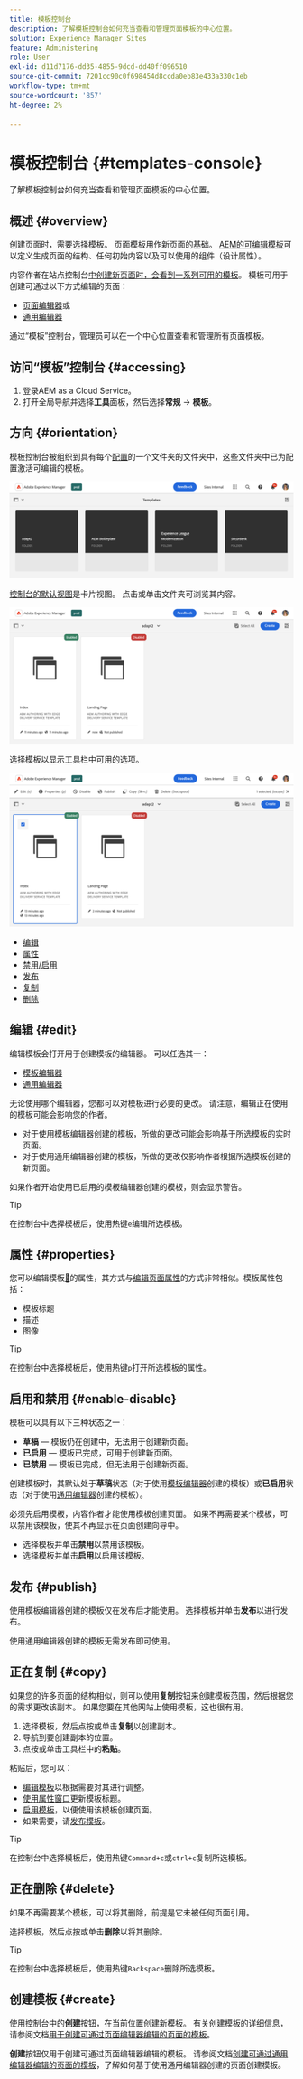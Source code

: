```yaml
---
title: 模板控制台
description: 了解模板控制台如何充当查看和管理页面模板的中心位置。
solution: Experience Manager Sites
feature: Administering
role: User
exl-id: d11d7176-dd35-4855-9dcd-dd40ff096510
source-git-commit: 7201cc90c0f698454d8ccda0eb83e433a330c1eb
workflow-type: tm+mt
source-wordcount: '857'
ht-degree: 2%

---
```


# 模板控制台 {#templates-console}

了解模板控制台如何充当查看和管理页面模板的中心位置。

## 概述 {#overview}

创建页面时，需要选择模板。 页面模板用作新页面的基础。 [AEM的可编辑模板](/help/implementing/developing/components/templates.md)可以定义生成页面的结构、任何初始内容以及可以使用的组件（设计属性）。

内容作者在站点控制台[中创建新页面时，会看到一系列可用的模板](/help/sites-cloud/authoring/sites-console/creating-pages.md)。 模板可用于创建可通过以下方式编辑的页面：

* [页面编辑器](/help/sites-cloud/authoring/page-editor/templates.md)或
* [通用编辑器](/help/sites-cloud/authoring/universal-editor/templates.md)

通过“模板”控制台，管理员可以在一个中心位置查看和管理所有页面模板。

## 访问“模板”控制台 {#accessing}

1. 登录AEM as a Cloud Service。
1. 打开全局导航并选择&#x200B;**工具**&#x200B;面板，然后选择&#x200B;**常规** -> **模板**。

## 方向 {#orientation}

模板控制台被组织到具有每个[配置](/help/implementing/developing/introduction/configurations.md)的一个文件夹的文件夹中，这些文件夹中已为配置激活可编辑的模板。

![模板控制台](assets/templates-console/templates-console.png)

[控制台的默认视图](/help/sites-cloud/authoring/quick-start.md)是卡片视图。 点击或单击文件夹可浏览其内容。

![模板控制台中模板文件夹的内容](assets/templates-console/templates-console-templates.png)

选择模板以显示工具栏中可用的选项。

![模板控制台工具栏](assets/templates-console/templates-console-toolbar.png)

* [编辑](#edit-edit)
* [属性](#properties)
* [禁用/启用](#enable-disable)
* [发布](#publish)
* [复制](#copy)
* [删除](#delete)

## 编辑 {#edit}

编辑模板会打开用于创建模板的编辑器。 可以任选其一：

* [模板编辑器](/help/sites-cloud/authoring/page-editor/templates.md)
* [通用编辑器](/help/sites-cloud/authoring/universal-editor/templates.md)

无论使用哪个编辑器，您都可以对模板进行必要的更改。 请注意，编辑正在使用的模板可能会影响您的作者。

* 对于使用模板编辑器创建的模板，所做的更改可能会影响基于所选模板的实时页面。
* 对于使用通用编辑器创建的模板，所做的更改仅影响作者根据所选模板创建的新页面。

如果作者开始使用已启用的模板编辑器创建的模板，则会显示警告。

>[!TIP]
>
>在控制台中选择模板后，使用热键`e`编辑所选模板。

## 属性 {#properties}

您可以编辑模板[&#128279;](/help/sites-cloud/authoring/page-editor/templates.md)的属性，其方式与[编辑页面属性](/help/sites-cloud/authoring/sites-console/page-properties.md)的方式非常相似。模板属性包括：

* 模板标题
* 描述
* 图像

>[!TIP]
>
>在控制台中选择模板后，使用热键`p`打开所选模板的属性。

## 启用和禁用 {#enable-disable}

模板可以具有以下三种状态之一：

* **草稿** — 模板仍在创建中，无法用于创建新页面。
* **已启用** — 模板已完成，可用于创建新页面。
* **已禁用** — 模板已完成，但无法用于创建新页面。

创建模板时，其默认处于&#x200B;**草稿**&#x200B;状态（对于使用[模板编辑器](/help/sites-cloud/authoring/page-editor/templates.md)创建的模板）或&#x200B;**已启用**&#x200B;状态（对于使用[通用编辑器](/help/sites-cloud/authoring/universal-editor/templates.md)创建的模板）。

必须先启用模板，内容作者才能使用模板创建页面。 如果不再需要某个模板，可以禁用该模板，使其不再显示在页面创建向导中。

* 选择模板并单击&#x200B;**禁用**&#x200B;以禁用该模板。
* 选择模板并单击&#x200B;**启用**&#x200B;以启用该模板。

## 发布 {#publish}

使用模板编辑器创建的模板仅在发布后才能使用。 选择模板并单击&#x200B;**发布**&#x200B;以进行发布。

使用通用编辑器创建的模板无需发布即可使用。

## 正在复制 {#copy}

如果您的许多页面的结构相似，则可以使用&#x200B;**复制**&#x200B;按钮来创建模板范围，然后根据您的需求更改该副本。 如果您要在其他网站上使用模板，这也很有用。

1. 选择模板，然后点按或单击&#x200B;**复制**&#x200B;以创建副本。
1. 导航到要创建副本的位置。
1. 点按或单击工具栏中的&#x200B;**粘贴**。

粘贴后，您可以：

* [编辑模板](#edit)以根据需要对其进行调整。
* [使用属性窗口](#properties)更新模板标题。
* [启用模板](#enable-disable)，以便使用该模板创建页面。
* 如果需要，请[发布模板](#publish)。

>[!TIP]
>
>在控制台中选择模板后，使用热键`Command+c`或`ctrl+c`复制所选模板。

## 正在删除 {#delete}

如果不再需要某个模板，可以将其删除，前提是它未被任何页面引用。

选择模板，然后点按或单击&#x200B;**删除**&#x200B;以将其删除。

>[!TIP]
>
>在控制台中选择模板后，使用热键`Backspace`删除所选模板。

## 创建模板 {#create}

使用控制台中的&#x200B;**创建**&#x200B;按钮，在当前位置创建新模板。 有关创建模板的详细信息，请参阅文档[用于创建可通过页面编辑器编辑的页面的模板](/help/sites-cloud/authoring/page-editor/templates.md)。

**创建**&#x200B;按钮仅用于创建可通过页面编辑器编辑的模板。 请参阅文档[创建可通过通用编辑器编辑的页面的模板](/help/sites-cloud/authoring/universal-editor/templates.md)，了解如何基于使用通用编辑器创建的页面创建模板。
